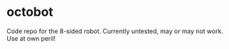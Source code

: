 # octobot
Code repo for the 8-sided robot. Currently untested, may or may not work. Use at own peril!  

